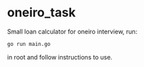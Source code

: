 # oneiro_task

Small loan calculator for oneiro interview, run:

```bash
go run main.go
```

in root and follow instructions to use.